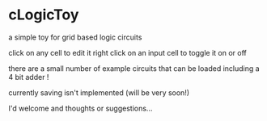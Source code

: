 cLogicToy
=========

a simple toy for grid based logic circuits

click on any cell to edit it
right click on an input cell to toggle it on or off

there are a small number of example circuits that can be loaded
including a 4 bit adder !

currently saving isn't implemented (will be very soon!)

I'd welcome and thoughts or suggestions...
